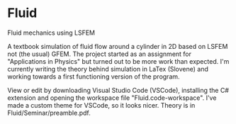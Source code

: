 # Fluid
Fluid mechanics using LSFEM

A textbook simulation of fluid flow around a cylinder in 2D based on LSFEM not (the usual) GFEM. The project started as an assignment for "Applications in Physics" but turned out to be more work than expected. I'm currently writing the theory behind simulation in LaTex (Slovene) and working towards a first functioning version of the program.

View or edit by downloading Visual Studio Code (VSCode), installing the C# extension and opening the workspace file "Fluid.code-workspace". I've made a custom theme for VSCode, so it looks nicer. Theory is in Fluid/Seminar/preamble.pdf.
